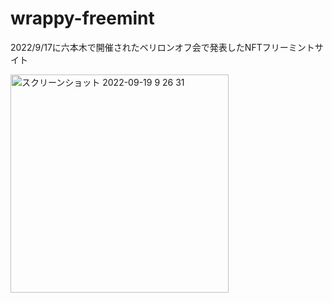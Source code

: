 # wrappy-freemint
2022/9/17に六本木で開催されたベリロンオフ会で発表したNFTフリーミントサイト

<img width="349" alt="スクリーンショット 2022-09-19 9 26 31" src="https://user-images.githubusercontent.com/49260657/190934513-79dea535-c69e-42f1-aec4-5459069f44fb.png">
